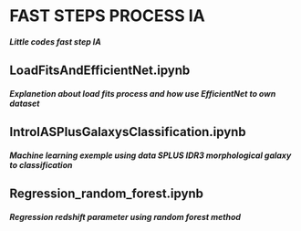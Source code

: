 # FAST STEPS PROCESS IA


##### Little codes fast step IA

## LoadFitsAndEfficientNet.ipynb
##### Explanetion about load fits process and how use EfficientNet to own dataset

## IntroIASPlusGalaxysClassification.ipynb
##### Machine learning exemple using data SPLUS IDR3 morphological galaxy to classification 

## Regression_random_forest.ipynb
##### Regression redshift parameter using random forest method


